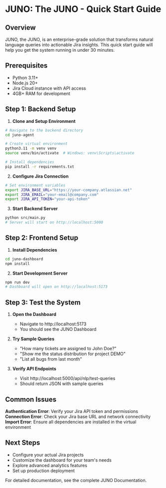 # JUNO: The JUNO - Quick Start Guide

## Overview

JUNO, the JUNO, is an enterprise-grade solution that transforms natural language queries into actionable Jira insights. This quick start guide will help you get the system running in under 30 minutes.

## Prerequisites

- Python 3.11+
- Node.js 20+
- Jira Cloud instance with API access
- 4GB+ RAM for development

## Step 1: Backend Setup

1. **Clone and Setup Environment**
```bash
# Navigate to the backend directory
cd juno-agent

# Create virtual environment
python3.11 -m venv venv
source venv/bin/activate  # Windows: venv\Scripts\activate

# Install dependencies
pip install -r requirements.txt
```

2. **Configure Jira Connection**
```bash
# Set environment variables
export JIRA_BASE_URL="https://your-company.atlassian.net"
export JIRA_EMAIL="your-email@company.com"
export JIRA_API_TOKEN="your-api-token"
```

3. **Start Backend Server**
```bash
python src/main.py
# Server will start on http://localhost:5000
```

## Step 2: Frontend Setup

1. **Install Dependencies**
```bash
cd juno-dashboard
npm install
```

2. **Start Development Server**
```bash
npm run dev
# Dashboard will open on http://localhost:5173
```

## Step 3: Test the System

1. **Open the Dashboard**
   - Navigate to http://localhost:5173
   - You should see the JUNO Dashboard

2. **Try Sample Queries**
   - "How many tickets are assigned to John Doe?"
   - "Show me the status distribution for project DEMO"
   - "List all bugs from last month"

3. **Verify API Endpoints**
   - Visit http://localhost:5000/api/nlp/test-queries
   - Should return JSON with sample queries

## Common Issues

**Authentication Error**: Verify your Jira API token and permissions
**Connection Error**: Check your Jira base URL and network connectivity
**Import Error**: Ensure all dependencies are installed in the virtual environment

## Next Steps

- Configure your actual Jira projects
- Customize the dashboard for your team's needs
- Explore advanced analytics features
- Set up production deployment

For detailed documentation, see the complete JUNO Documentation.